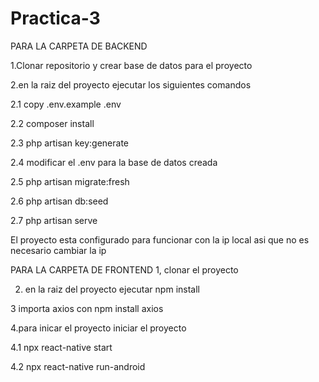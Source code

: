 # Practica-3
PARA LA CARPETA DE BACKEND

1.Clonar repositorio y crear base de datos para el proyecto

2.en la raiz del proyecto ejecutar los siguientes comandos

2.1 copy .env.example .env

2.2 composer install

2.3 php artisan key:generate

2.4 modificar el .env para la base de datos creada

2.5 php artisan migrate:fresh

2.6 php artisan db:seed

2.7 php artisan serve

El proyecto esta configurado para funcionar con la ip local asi que no es necesario cambiar la ip

PARA LA CARPETA DE FRONTEND
1, clonar el proyecto

2. en la raiz del proyecto ejecutar npm install
   
3 importa axios con npm install axios

4.para inicar el proyecto iniciar el proyecto

4.1 npx react-native start

4.2 npx react-native run-android
